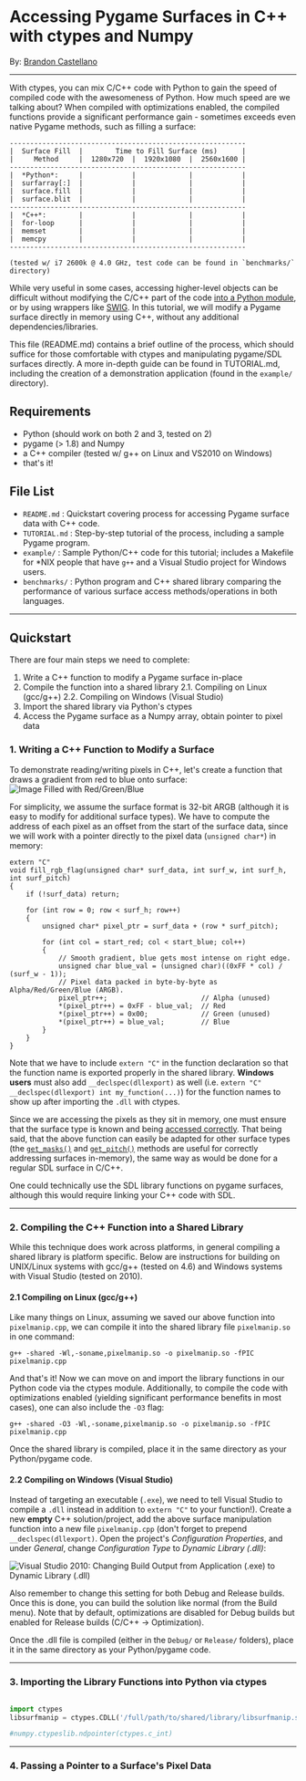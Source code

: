 Accessing Pygame Surfaces in C++ with ctypes and Numpy
==========================================================
By: [Brandon Castellano](http://www.bcastell.com)

----------------------------------------------------------

With ctypes, you can mix C/C++ code with Python to gain the speed of compiled code with the awesomeness of Python.  How much speed are we talking about?  When compiled with optimizations enabled, the compiled functions provide a significant performance gain - sometimes exceeds even native Pygame methods, such as filling a surface:

    ----------------------------------------------------------
    |  Surface Fill  |        Time to Fill Surface (ms)      |
    |     Method     |  1280x720  |  1920x1080  |  2560x1600 |
    ----------------------------------------------------------
    |  *Python*:     |            |             |            |
    |  surfarray[:]  |            |             |            |
    |  surface.fill  |            |             |            |
    |  surface.blit  |            |             |            |
    ----------------------------------------------------------
    |  *C++*:        |            |             |            |
    |  for-loop      |            |             |            |
    |  memset        |            |             |            |
    |  memcpy        |            |             |            |
    ----------------------------------------------------------
    
    (tested w/ i7 2600k @ 4.0 GHz, test code can be found in `benchmarks/` directory)
    

While very useful in some cases, accessing higher-level objects can be difficult without modifying the C/C++ part of the code [into a Python module](http://docs.python.org/2/extending/extending.html#writing-extensions-in-c), or by using wrappers like [SWIG](http://www.swig.org/).  In this tutorial, we will modify a Pygame surface directly in memory using C++, without any additional dependencies/libraries.

This file (README.md) contains a brief outline of the process, which should suffice for those comfortable with ctypes and manipulating pygame/SDL surfaces directly.  A more in-depth guide can be found in TUTORIAL.md, including the creation of a demonstration application (found in the `example/` directory).


Requirements
------------
 - Python (should work on both 2 and 3, tested on 2)
 - pygame (> 1.8) and Numpy
 - a C++ compiler (tested w/ g++ on Linux and VS2010 on Windows)
 - that's it!


File List
---------

 - `README.md` : Quickstart covering process for accessing Pygame surface data with C++ code.
 - `TUTORIAL.md` : Step-by-step tutorial of the process, including a sample Pygame program.
 - `example/` : Sample Python/C++ code for this tutorial; includes a Makefile for *NIX people that have `g++` and a Visual Studio project for Windows users.
 - `benchmarks/` : Python program and C++ shared library comparing the performance of various surface access methods/operations in both languages.
  
 
----------------------------------------------------------

Quickstart
----------

There are four main steps we need to complete:

 1. Write a C++ function to modify a Pygame surface in-place
 2. Compile the function into a shared library
    2.1. Compiling on Linux (gcc/g++)
    2.2. Compiling on Windows (Visual Studio)
 3. Import the shared library via Python's ctypes
 4. Access the Pygame surface as a Numpy array, obtain pointer to pixel data


### 1. Writing a C++ Function to Modify a Surface

To demonstrate reading/writing pixels in C++, let's create a function that draws a gradient from red to blue onto surface:
<img style="max-width:100%;" src="https://raw.github.com/breakthrough/pygame-ctypes-tutorial/master/images/fillrgb.png" alt="Image Filled with Red/Green/Blue" />

For simplicity, we assume the surface format is 32-bit ARGB (although it is easy to modify for additional surface types).  We have to compute the address of each pixel as an offset from the start of the surface data, since we will work with a pointer directly to the pixel data (`unsigned char*`) in memory:

```C+
extern "C"
void fill_rgb_flag(unsigned char* surf_data, int surf_w, int surf_h, int surf_pitch)
{
    if (!surf_data) return;

    for (int row = 0; row < surf_h; row++)
    {
        unsigned char* pixel_ptr = surf_data + (row * surf_pitch);

        for (int col = start_red; col < start_blue; col++)
        {
            // Smooth gradient, blue gets most intense on right edge.
            unsigned char blue_val = (unsigned char)((0xFF * col) / (surf_w - 1));
            // Pixel data packed in byte-by-byte as Alpha/Red/Green/Blue (ARGB).
            pixel_ptr++;                       // Alpha (unused)
            *(pixel_ptr++) = 0xFF - blue_val;  // Red
            *(pixel_ptr++) = 0x00;             // Green (unused)
            *(pixel_ptr++) = blue_val;         // Blue
        }
    }
}
```

Note that we have to include `extern "C"` in the function declaration so that the function name is exported properly in the shared library.  **Windows users** must also add `__declspec(dllexport)` as well (i.e. `extern "C" __declspec(dllexport) int my_function(...)`) for the function names to show up after importing the `.dll` with ctypes.

Since we are accessing the pixels as they sit in memory, one must ensure that the surface type is known and being [accessed correctly](http://en.wikipedia.org/wiki/Endianness).  That being said, that the above function can easily be adapted for other surface types (the [`get_masks()`](http://www.pygame.org/docs/ref/surface.html#pygame.Surface.get_pitch) and [`get_pitch()`](http://www.pygame.org/docs/ref/surface.html#pygame.Surface.get_pitch) methods are useful for correctly addressing surfaces in-memory), the same way as would be done for a regular SDL surface in C/C++.

One could technically use the SDL library functions on pygame surfaces, although this would require linking your C++ code with SDL.


----------------------------------------------------------

### 2. Compiling the C++ Function into a Shared Library

While this technique does work across platforms, in general compiling a shared library is platform specific. Below are instructions for building on UNIX/Linux systems with gcc/g++ (tested on 4.6) and Windows systems with Visual Studio (tested on 2010).

#### 2.1 Compiling on Linux (gcc/g++)

Like many things on Linux, assuming we saved our above function into `pixelmanip.cpp`, we can compile it into the shared library file `pixelmanip.so` in one command:

    g++ -shared -Wl,-soname,pixelmanip.so -o pixelmanip.so -fPIC pixelmanip.cpp

And that's it!  Now we can move on and import the library functions in our Python code via the ctypes module.  Additionally, to compile the code with optimizations enabled (yielding significant performance benefits in most cases), one can also include the `-O3` flag:

    g++ -shared -O3 -Wl,-soname,pixelmanip.so -o pixelmanip.so -fPIC pixelmanip.cpp

Once the shared library is compiled, place it in the same directory as your Python/pygame code.

#### 2.2 Compiling on Windows (Visual Studio)

Instead of targeting an executable (`.exe`), we need to tell Visual Studio to compile a `.dll` instead in addition to `extern "C"` to your function!).  Create a new **empty** C++ solution/project, add the above surface manipulation function into a new file `pixelmanip.cpp` (don't forget to prepend `__declspec(dllexport)`.  Open the project's *Configuration Properties*, and under *General*, change *Configuration Type* to *Dynamic Library (.dll)*:

<img style="max-width:100%;" src="https://raw.github.com/breakthrough/pygame-ctypes-tutorial/master/images/vsdllconfig.png" alt="Visual Studio 2010: Changing Build Output from Application (.exe) to Dynamic Library (.dll)" />

Also remember to change this setting for both Debug and Release builds.  Once this is done, you can build the solution like normal (from the Build menu).  Note that by default, optimizations are disabled for Debug builds but enabled for Release builds (C/C++ -> Optimization).

Once the .dll file is compiled (either in the `Debug/` or `Release/` folders), place it in the same directory as your Python/pygame code.


----------------------------------------------------------

### 3. Importing the Library Functions into Python via ctypes

```Python

import ctypes
libsurfmanip = ctypes.CDLL('/full/path/to/shared/library/libsurfmanip.so')

#numpy.ctypeslib.ndpointer(ctypes.c_int)
```


----------------------------------------------------------

### 4. Passing a Pointer to a Surface's Pixel Data

